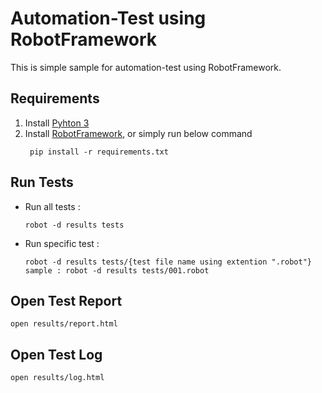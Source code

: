 # Automation-Test using RobotFramework

This is simple sample for automation-test using RobotFramework.

## Requirements

1. Install [Pyhton 3](https://www.python.org/)
2. Install [RobotFramework](https://robotframework.org/robotframework/latest/RobotFrameworkUserGuide.html#installing-using-pip), or simply run below command
   ```
    pip install -r requirements.txt
   ```

## Run Tests
* Run all tests : 
   ```
   robot -d results tests
   ```

* Run specific test : 
   ```
   robot -d results tests/{test file name using extention ".robot"}
   sample : robot -d results tests/001.robot
   ```

## Open Test Report

    open results/report.html

## Open Test Log

    open results/log.html
